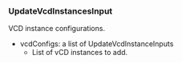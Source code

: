 ### UpdateVcdInstancesInput
VCD instance configurations.

- vcdConfigs: a list of UpdateVcdInstanceInputs
  - List of vCD instances to add.
